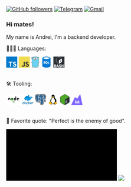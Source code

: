 [![GitHub followers][gh-img]][gh-url]
[![Telegram][tg-img]][tg-url]
[![Gmail][gmail-img]][gmail-url]

### Hi mates!

My name is Andrei, I'm a backend developer.

🏄🏻‍♂️ Languages:

<div>
  <img height="30" src="./logos/typescript.png">
  <img height="30" src="./logos/javascript.png">
  <img height="30" src="./logos/go.svg">
  <img height="30" src="./logos/sql.png">
  <img height="30" src="./logos/bash.jpg">
</div>

<br />

🛠️ Tooling:

<div>
  <img height="30" src="./logos/nodejs.png">
  <img height="30" src="./logos/docker.png">
  <img height="30" src="./logos/postgresql.png">
  <img height="30" src="./logos/linux.png">
  <img height="30" src="./logos/bash.png">
  <img height="30" src="./logos/k6.png">
</div>

<br />

📝 Favorite quote: "Perfect is the enemy of good".

<img width="300" src="./logos/matrix.gif">

<img width="305" src="https://profile-counter.glitch.me/andr-ii/count.svg">

[gh-img]: https://img.shields.io/github/followers/andr-ii?label=follow&style=social
[gh-url]: https://github.com/andr-ii
[tg-img]: https://img.shields.io/badge/%20-%20-%20?logo=telegram&label=telegram&style=social
[tg-url]: https://t.me/andr_ll
[gmail-img]: https://img.shields.io/badge/%20-%20-%20?logo=gmail&label=email&style=social
[gmail-url]: mailto:andr.lyt.dev@gmail.com
